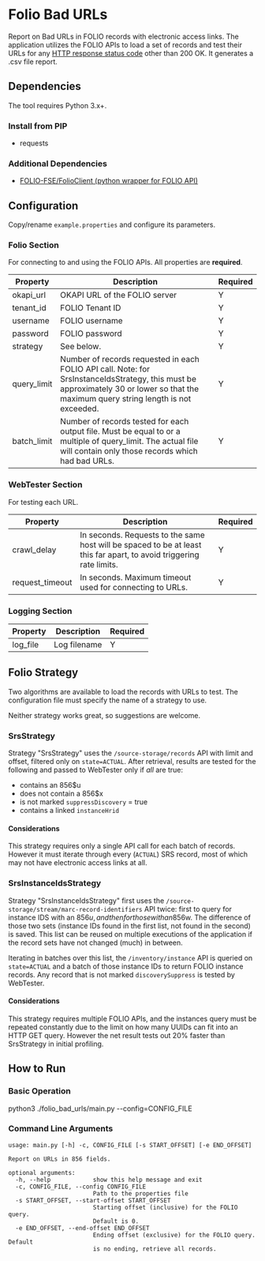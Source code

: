 # Folio Bad URLs

Report on Bad URLs in FOLIO records with electronic access links.  The application utilizes the FOLIO APIs to load a set of records and test their URLs for any [HTTP response status code](https://developer.mozilla.org/en-US/docs/Web/HTTP/Status) other than 200 OK.  It generates a .csv file report.

## Dependencies

The tool requires Python 3.x+.

### Install from PIP
  - requests

### Additional Dependencies
- [FOLIO-FSE/FolioClient (python wrapper for FOLIO API)](https://github.com/FOLIO-FSE/FolioClient)

## Configuration

Copy/rename `example.properties` and configure its parameters.

### Folio Section

For connecting to and using the FOLIO APIs.  All properties are **required**.

| Property | Description | Required |
|----------|-------------|---------|
| okapi_url | OKAPI URL of the FOLIO server | Y |
| tenant_id | FOLIO Tenant ID | Y |
| username | FOLIO username | Y | 
| password | FOLIO password | Y |
| strategy | See below. | Y |
| query_limit | Number of records requested in each FOLIO API call.  Note: for SrsInstanceIdsStrategy, this must be approximately 30 or lower so that the maximum query string length is not exceeded. | Y |
| batch_limit | Number of records tested for each output file.  Must be equal to or a multiple of query_limit.  The actual file will contain only those records which had bad URLs. | Y |

### WebTester Section

For testing each URL.

| Property | Description | Required |
|----------|-------------|---------|
| crawl_delay | In seconds.  Requests to the same host will be spaced to be at least this far apart, to avoid triggering rate limits. | Y |
| request_timeout | In seconds.  Maximum timeout used for connecting to URLs. | Y |

### Logging Section

| Property | Description | Required |
|----------|-------------|---------|
| log_file | Log filename | Y |

## Folio Strategy

Two algorithms are available to load the records with URLs to test.  The configuration file must specify the name of a strategy to use.

Neither strategy works great, so suggestions are welcome.

### SrsStrategy

Strategy "SrsStrategy" uses the `/source-storage/records` API with limit and offset, filtered only on `state=ACTUAL`.  After retrieval, results are tested for the following and passed to WebTester only if *all* are true:
- contains an 856$u
- does not contain a 856$x
- is not marked `suppressDiscovery` = true
- contains a linked `instanceHrid`

#### Considerations

This strategy requires only a single API call for each batch of records.  However it must iterate through every (`ACTUAL`) SRS record, most of which may not have electronic access links at all. 

### SrsInstanceIdsStrategy

Strategy "SrsInstanceIdsStrategy" first uses the `/source-storage/stream/marc-record-identifiers` API twice: first to query for instance IDS with an 856$u, and then for those with an 856$w.  The difference of those two sets (instance IDs found in the first list, not found in the second) is saved.  This list can be reused on multiple executions of the application if the record sets have not changed (much) in between.  

Iterating in batches over this list, the `/inventory/instance` API is queried on `state=ACTUAL` and a batch of those instance IDs to return FOLIO instance records.  Any record that is not marked `discoverySuppress` is tested by WebTester.

#### Considerations

This strategy requires multiple FOLIO APIs, and the instances query must be repeated constantly due to the limit on how many UUIDs can fit into an HTTP GET query.  However the net result tests out 20% faster than SrsStrategy in initial profiling.

## How to Run

### Basic Operation

python3 ./folio_bad_urls/main.py --config=CONFIG_FILE

### Command Line Arguments

    usage: main.py [-h] -c, CONFIG_FILE [-s START_OFFSET] [-e END_OFFSET]

    Report on URLs in 856 fields.

    optional arguments:
      -h, --help            show this help message and exit
      -c, CONFIG_FILE, --config CONFIG_FILE
                            Path to the properties file
      -s START_OFFSET, --start-offset START_OFFSET
                            Starting offset (inclusive) for the FOLIO query.
                            Default is 0.
      -e END_OFFSET, --end-offset END_OFFSET
                            Ending offset (exclusive) for the FOLIO query. Default
                            is no ending, retrieve all records.
